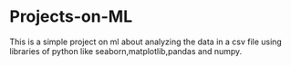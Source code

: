 # Projects-on-ML
This is a simple project on ml about analyzing the data in a csv file using libraries of python like seaborn,matplotlib,pandas and numpy.
